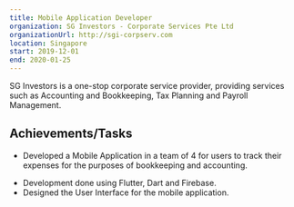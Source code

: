```yaml
---
title: Mobile Application Developer
organization: SG Investors - Corporate Services Pte Ltd
organizationUrl: http://sgi-corpserv.com
location: Singapore
start: 2019-12-01
end: 2020-01-25
---
```


SG Investors is a one-stop corporate service provider, providing services such as Accounting and Bookkeeping, Tax Planning and Payroll Management.


## Achievements/Tasks
* Developed a Mobile Application in a team of 4 for users to track their expenses for the purposes
of bookkeeping and accounting.
<!-- THIS IS A COMMENT TODO: There are no numbers here? How to quantify my work? -->
* Development done using Flutter, Dart and Firebase.
* Designed the User Interface for the mobile application.
